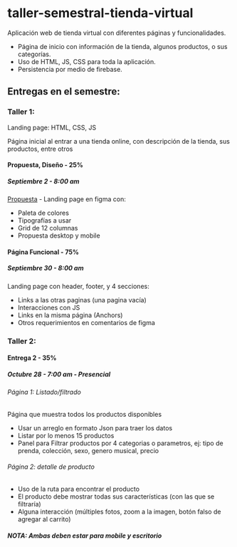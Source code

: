 # taller-semestral-tienda-virtual

Aplicación web de tienda virtual con diferentes páginas y funcionalidades.

- Página de inicio con información de la tienda, algunos productos, o sus categorías.
- Uso de HTML, JS, CSS para toda la aplicación.
- Persistencia por medio de firebase.


## Entregas en el semestre:

### Taller 1:

Landing page:
HTML, CSS, JS

Página inicial al entrar a una tienda online, con descripción de la tienda, sus productos, entre otros


#### Propuesta,  Diseño - 25%
##### Septiembre 2 - 8:00 am

[Propuesta](https://www.figma.com/proto/CE4lZekidc8yaqnPQRMvZA/TIENDA-VIRTUAL?page-id=0%3A1&node-id=1%3A2&viewport=-13%2C-54%2C0.53&scaling=min-zoom&starting-point-node-id=1%3A2) - Landing page en figma con:
- Paleta de colores
- Tipografías a usar
- Grid de 12 columnas
- Propuesta desktop y mobile 


#### Página Funcional - 75%
##### Septiembre 30 - 8:00 am

Landing page con header, footer, y 4 secciones:
- Links a las otras paginas (una pagina vacía) 
- Interacciones con JS
- Links en la misma página (Anchors)
- Otros requerimientos en comentarios de figma

### Taller 2:

#### Entrega 2 - 35%
##### Octubre 28 - 7:00 am - Presencial

###### Página 1: Listado/filtrado
Página que muestra todos los productos disponibles
- Usar un arreglo en formato Json para traer los datos
- Listar por lo menos 15 productos
- Panel para Filtrar productos por 4 categorias o parametros, ej: tipo de prenda, colección, sexo, genero musical, precio

###### Página 2: detalle de producto
- Uso de la ruta para encontrar el producto
- El producto debe mostrar todas sus características (con las que se filtraría)
- Alguna interacción (múltiples fotos, zoom a la imagen, botón falso de agregar al carrito)

##### NOTA: Ambas deben estar para mobile y escritorio